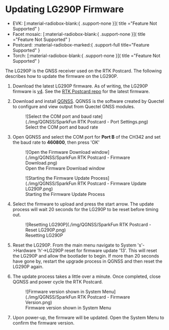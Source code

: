 # Updating LG290P Firmware

<!--
Compatibility Icons
====================================================================================

:material-radiobox-marked:{ .support-full title="Feature Supported" }
:material-radiobox-indeterminate-variant:{ .support-partial title="Feature Partially Supported" }
:material-radiobox-blank:{ .support-none title="Feature Not Supported" }
-->

<div class="grid cards fill" markdown>


- EVK: [:material-radiobox-blank:{ .support-none }]( title ="Feature Not Supported" )
- Facet mosaic: [:material-radiobox-blank:{ .support-none }]( title ="Feature Not Supported" )
- Postcard: :material-radiobox-marked:{ .support-full title="Feature Supported" }
- Torch: [:material-radiobox-blank:{ .support-none }]( title ="Feature Not Supported" )

</div>

The LG290P is the GNSS receiver used on the RTK Postcard. The following describes how to update the firmware on the LG290P.

1. Download the latest LG290P firmware. As of writing, the LG290P firmware is [v4](https://raw.githubusercontent.com/SparkFun_RTK_Postcard/blob/main/Firmware/Quectel_LG290P_Firmware_Release_V0104S.zip). See the [RTK Postcard repo](https://github.com/sparkfun/SparkFun_RTK_Postcard/tree/main/Firmware) for the latest firmware.
2. Download and install [QGNSS](https://www.quectel.com/download/qgnss_v2-0_en/). QGNSS is the software created by Quectel to configure and view output from Quectel GNSS modules.

	<figure markdown>
	![Select the COM port and baud rate](./img/QGNSS/SparkFun RTK Postcard - Port Settings.png)
	<figcaption markdown>
	Select the COM port and baud rate
	</figcaption>
	</figure>

3. Open QGNSS and select the COM port for **Port B** of the CH342 and set the baud rate to **460800**, then press 'OK'

	<figure markdown>
	![Open the Firmware Download window](./img/QGNSS/SparkFun RTK Postcard - Firmware Download.png)
	<figcaption markdown>
	Open the Firmware Download window
	</figcaption>
	</figure>

	<figure markdown>
	![Starting the Firmware Update Process](./img/QGNSS/SparkFun RTK Postcard - Firmware Update LG290P.png)
	<figcaption markdown>
	Starting the Firmware Update Process
	</figcaption>
	</figure>

4. Select the firmware to upload and press the start arrow. The update process will wait 20 seconds for the LG290P to be reset before timing out.


	<figure markdown>
	![Resetting LG290P](./img/QGNSS/SparkFun RTK Postcard - Reset LG290P.png)
	<figcaption markdown>
	Resetting LG290P
	</figcaption>
	</figure>

5. Reset the LG290P. From the main menu navigate to System 's'->Hardware 'h'->LG290P reset for firmware update '13'. This will reset the LG290P and allow the bootlader to begin. If more than 20 seconds have gone by, restart the upgrade process in QGNSS and then reset the LG290P again.

6. The update process takes a little over a minute. Once completed, close QGNSS and power cycle the RTK Postcard.

	<figure markdown>
	![Firmware version shown in System Menu](./img/QGNSS/SparkFun RTK Postcard - Firmware Version.png)
	<figcaption markdown>
	Firmware version shown in System Menu
	</figcaption>
	</figure>

8. Upon power-up, the firmware will be updated. Open the System Menu to confirm the firmware version.
